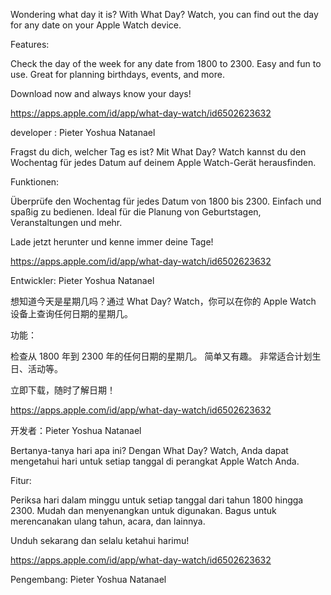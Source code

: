 Wondering what day it is? With What Day? Watch, you can find out the day for any date on your Apple Watch device.

Features:

Check the day of the week for any date from 1800 to 2300.
Easy and fun to use.
Great for planning birthdays, events, and more.

Download now and always know your days!

https://apps.apple.com/id/app/what-day-watch/id6502623632

developer : Pieter Yoshua Natanael

Fragst du dich, welcher Tag es ist? Mit What Day? Watch kannst du den Wochentag für jedes Datum auf deinem Apple Watch-Gerät herausfinden.

Funktionen:

Überprüfe den Wochentag für jedes Datum von 1800 bis 2300.
Einfach und spaßig zu bedienen.
Ideal für die Planung von Geburtstagen, Veranstaltungen und mehr.

Lade jetzt herunter und kenne immer deine Tage!

https://apps.apple.com/id/app/what-day-watch/id6502623632

Entwickler: Pieter Yoshua Natanael

想知道今天是星期几吗？通过 What Day? Watch，你可以在你的 Apple Watch 设备上查询任何日期的星期几。

功能：

检查从 1800 年到 2300 年的任何日期的星期几。
简单又有趣。
非常适合计划生日、活动等。

立即下载，随时了解日期！

https://apps.apple.com/id/app/what-day-watch/id6502623632

开发者：Pieter Yoshua Natanael


Bertanya-tanya hari apa ini? Dengan What Day? Watch, Anda dapat mengetahui hari untuk setiap tanggal di perangkat Apple Watch Anda.

Fitur:

Periksa hari dalam minggu untuk setiap tanggal dari tahun 1800 hingga 2300.
Mudah dan menyenangkan untuk digunakan.
Bagus untuk merencanakan ulang tahun, acara, dan lainnya.

Unduh sekarang dan selalu ketahui harimu!

https://apps.apple.com/id/app/what-day-watch/id6502623632

Pengembang: Pieter Yoshua Natanael

